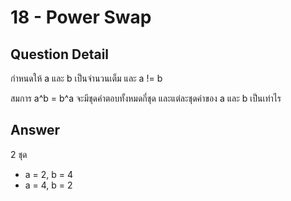 # 18 - Power Swap
## Question Detail
กำหนดให้ a และ b เป็นจำนวนเต็ม และ a != b

สมการ a^b = b^a จะมีชุดคำตอบทั้งหมดกี่ชุด และแต่ละชุดค่าของ a และ b เป็นเท่าไร

## Answer
2 ชุด
- a = 2, b = 4
- a = 4, b = 2

